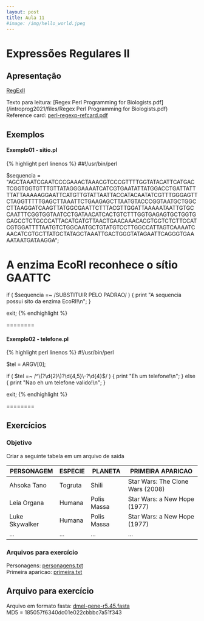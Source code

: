 ```yaml
---
layout: post
title: Aula 11
#image: /img/hello_world.jpeg
---
```

# Expressões Regulares II   

## Apresentação
[RegExII](/introprog2024/pdf/aula11.pdf)  

Texto para leitura: [Regex Perl Programming for Biologists.pdf](/introprog2021/files/Regex Perl Programming for Biologists.pdf)    
Reference card: [perl-regexp-refcard.pdf](/introprog2021/files/perl-regexp-refcard.pdf)    

## Exemplos

#### Exemplo01 - sitio.pl
{% highlight perl linenos %}
##!/usr/bin/perl

$sequencia = "AGCTAAATCGAATCCCGAAACTAAACGTCCCGTTTTGGTATACATTCATGACTCGGTGGTGTTTGTTATAGGGAAAATCATCGTGAATATTATGGACCTGATTATTTTATTAAAAAGGAATTCATGTTGTATTAATTACCATACAATATCGTTTGGGAGTTCTAGGTTTTTGAGCTTAAATTCTGAAGAGCTTAATGTACCCGGTAATGCTGGCCTTAAGGATCAAGTTATGGCGAATTCTTTACGTTGGATTAAAAATAATTGTGCCAATTTCGGTGGTAATCCTGATAACATCACTGTCTTTGGTGAGAGTGCTGGTGGAGCCTCTGCCCATTACATGATGTTAACTGAACAAACACGTGGTCTCTTCCATCGTGGATTTTAATGTCTGGCAATGCTGTATGTCCTTGGCCATTAGTCAAAATCAACATCGTGCTTATGCTATAGCTAAATTGACTGGGTATAGAATTCAGGGTGAAAATAATGATAAGGA"; 


# A enzima EcoRI reconhece o sítio GAATTC

if ( $sequencia =~ /SUBSTITUIR PELO PADRAO/ ) { 
	print "A sequencia possui sito da enzima EcoRI!\n"; 
}

exit;
{% endhighlight %}

========

#### Exemplo02 - telefone.pl
{% highlight perl linenos %}
#!/usr/bin/perl

$tel = ARGV[0];

if ( $tel =~ /^\(?\d{2}\)?\d{4,5}\-?\d{4}$/ ) { 
   print "Eh um telefone!\n"; 
} else {
   print "Nao eh um telefone valido!\n"; 
}

exit;
{% endhighlight %}


========

## Exercícios  

### Objetivo

Criar a seguinte tabela em um arquivo de saida

| PERSONAGEM |  ESPECIE  | PLANETA | PRIMEIRA APARICAO |
| ---------- | --------- | ------- | ----------------- |
|  Ahsoka Tano |  Togruta | Shili | Star Wars: The Clone Wars (2008) |
|  Leia Organa |  Humana | Polis Massa | Star Wars: a New Hope (1977) |
|  Luke Skywalker |  Humana | Polis Massa | Star Wars: a New Hope (1977) |
|  ... |  ... | ... | ... |


### Arquivos para exercício

Personagens: [personagens.txt](/introprog2024/files/personagens.txt)  
Primeira aparicao: [primeira.txt](/introprog2024/files/primeira.txt)  


## Arquivo para exercício
Arquivo em formato fasta: [dmel-gene-r5.45.fasta](/introprog2021/files/dmel-gene-r5.45.fasta)    
MD5 = 185057f6340dc01e022cbbbc7a51f343  
